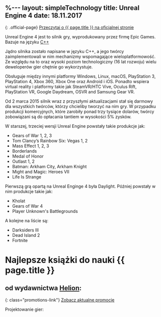 %---
layout:     simpleTechnology
title:      Unreal Engine 4
date:       18.11.2017
---

{: .official-page}
[Przeczytaj o {{ page.title }} na oficjalnej stronie](https://www.unrealengine.com/what-is-unreal-engine-4)

Unreal Engine 4 jest to silnik gry, wyprodukowany przez firmę Epic Games. Bazuje na języku [C++](/technologie/c++)

Jądro silnika zostało napisane w języku C++, a jego twórcy zaimplementowali w nim mechanizmy wspomagające wieloplatformowość. Ze względu na to oraz wysoki poziom technologiczny (16 lat rozwoju) wielu deweloperów gier chętnie go wykorzystuje.

 Obsługuje między innymi platformy Windows, Linux, macOS, PlayStation 3, PlayStation 4, Xbox 360, Xbox One oraz Android i iOS.
Ponadto wspiera virtual reality i platformy takie jak SteamVR/HTC Vive, Oculus Rift, PlayStation VR, Google Daydream, OSVR and Samsung Gear VR.

Od 2 marca 2015 silnik wraz z przyszłymi aktualizacjami stał się darmowy dla wszystkich twórców, którzy chcieliby tworzyć na nim gry. W przypadku produkcji komercyjnych, które zarobiły ponad trzy tysiące dolarów, twórcy zobowiązani są do opłacania tantiem w wysokości 5% zysków.

W starszej, trzeciej wersji Unreal Engine powstały takie produkcje jak:
- Gears of War 1, 2, 3
- Tom Clancy’s Rainbow Six: Vegas 1, 2
- Mass Effect 1, 2, 3
- Borderlands
- Medal of Honor
- Outlast 1, 2
- Batman: Arkham City, Arkham Knight
- Might and Magic: Heroes VII
- Life Is Strange

Pierwszą grą opartą na Unreal Enginge 4 była Daylight. Później powstały w nim produkcje takie jak:
- Kholat
- Gears of War 4
- Player Unknown's Battlegrounds

A kolejne na liście są:
- Darksiders III
- Dead Island 2
- Fortnite

# Najlepsze książki do nauki {{ page.title }}
## od wydawnictwa [Helion](http://helion.pl/view/9102Q):

{: class="promotions-link"}
[Zobacz aktualne promocje](http://helion.pl/page/9102Q/promocje)


<div class="book">
    <script src="http://helion.pl/plugins/new/ksiazkasm.phi?id=une24g&nr=9102Q&size=181&utf8=1"></script>
</div>

<div class="book">
    <script src="http://helion.pl/plugins/new/ksiazkasm.phi?id=unreng&nr=9102Q&size=181&utf8=1"></script>
</div>

Projektowanie gier:

<div class="book">
    <script src="http://helion.pl/plugins/new/ksiazkasm.phi?id=grywal&nr=9102Q&size=181&utf8=1"></script>
</div>

<div class="book">
    <script src="http://helion.pl/plugins/new/ksiazkasm.phi?id=prgpo2&nr=9102Q&size=181&utf8=1"></script>
</div>

<div class="book">
    <script src="http://helion.pl/plugins/new/ksiazkasm.phi?id=wprofi&nr=9102Q&size=181&utf8=1"></script>
</div>